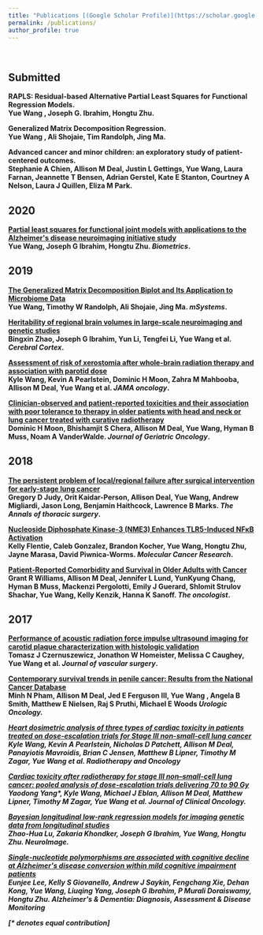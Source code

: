 ```yaml
---
title: "Publications [(Google Scholar Profile)](https://scholar.google.com/citations?user=m8LRDMwAAAAJ&hl=en)"
permalink: /publications/
author_profile: true
---
```

<br>

## Submitted
<b> RAPLS: Residual-based Alternative Partial Least Squares for Functional Regression Models.</b> <br> 
<b> Yue Wang <b>, Joseph G. Ibrahim, Hongtu Zhu.

<b> Generalized Matrix Decomposition Regression. </b> <br> 
<b> Yue Wang <b>, Ali Shojaie, Tim Randolph, Jing Ma.

<b> Advanced cancer and minor children: an exploratory study of patient-centered outcomes. </b> <br>
Stephanie A Chien, Allison M Deal, Justin L Gettings, <b>Yue Wang<b>, Laura Farnan, Jeannette T Bensen, Adrian Gerstel, Kate E Stanton, Courtney A Nelson, Laura J Quillen, Eliza M Park.


## 2020
<b>[Partial least squares for functional joint models with applications to the Alzheimer's disease neuroimaging initiative study](https://onlinelibrary.wiley.com/doi/full/10.1111/biom.13219)</b> <br> 
<b>Yue Wang<b>, Joseph G Ibrahim, Hongtu Zhu.
<i>Biometrics</i>.

## 2019
<b>[The Generalized Matrix Decomposition Biplot and Its Application to Microbiome Data](https://msystems.asm.org/content/4/6/e00504-19.abstract)</b> <br> 
<b>Yue Wang<b>, Timothy W Randolph, Ali Shojaie, Jing Ma.
<i>mSystems</i>.

<b>[Heritability of regional brain volumes in large-scale neuroimaging and genetic studies](https://academic.oup.com/cercor/article/29/7/2904/5052722)</b> <br> 
Bingxin Zhao, Joseph G Ibrahim, Yun Li, Tengfei Li, <b>Yue Wang<b> et al. 
<i>Cerebral Cortex</i>.

<b>[Assessment of risk of xerostomia after whole-brain radiation therapy and association with parotid dose](https://jamanetwork.com/journals/jamaoncology/article-abstract/2716812)</b> <br> 
Kyle Wang, Kevin A Pearlstein, Dominic H Moon, Zahra M Mahbooba, Allison M Deal, <b>Yue Wang<b> et al.
<i>JAMA oncology</i>.

<b>[Clinician-observed and patient-reported toxicities and their association with poor tolerance to therapy in older patients with head and neck or lung cancer treated with curative radiotherapy](https://www.sciencedirect.com/science/article/abs/pii/S1879406818301024)</b> <br> 
Dominic H Moon, Bhishamjit S Chera, Allison M Deal, <b>Yue Wang<b>, Hyman B Muss, Noam A VanderWalde.
<i>Journal of Geriatric Oncology</i>. 

## 2018

<b>[The persistent problem of local/regional failure after surgical intervention for early-stage lung cancer](https://www.sciencedirect.com/science/article/pii/S0003497518305599)</b> <br> 
Gregory D Judy, Orit Kaidar-Person, Allison Deal, <b>Yue Wang<b>, Andrew Migliardi, Jason Long, Benjamin Haithcock, Lawrence B Marks.
<i>The Annals of thoracic surgery</i>.

<b>[Nucleoside Diphosphate Kinase-3 (NME3) Enhances TLR5-Induced NFκB Activation](https://mcr.aacrjournals.org/content/16/6/986.abstract)</b> <br> 
Kelly Flentie, Caleb Gonzalez, Brandon Kocher, <b>Yue Wang<b>, Hongtu Zhu, Jayne Marasa, David Piwnica-Worms. 
<i>Molecular Cancer Research</i>. 

<b>[Patient‐Reported Comorbidity and Survival in Older Adults with Cancer](https://www.ncbi.nlm.nih.gov/pmc/articles/PMC5896706/)</b> <br>
Grant R Williams, Allison M Deal, Jennifer L Lund, YunKyung Chang, Hyman B Muss, Mackenzi Pergolotti, Emily J Guerard, Shlomit Strulov Shachar, <b>Yue Wang<b>, Kelly Kenzik, Hanna K Sanoff.
<i>The oncologist</i>. 
  
## 2017

<b>[Performance of acoustic radiation force impulse ultrasound imaging for carotid plaque characterization with histologic validation](https://www.sciencedirect.com/science/article/pii/S0741521417311515)</b> <br>
Tomasz J Czernuszewicz, Jonathon W Homeister, Melissa C Caughey, <b>Yue Wang<b> et al.  <i>Journal of vascular surgery</i>. 

<b>[Contemporary survival trends in penile cancer: Results from the National Cancer Database](https://www.sciencedirect.com/science/article/pii/S1078143917304167)</b><br>
Minh N Pham, Allison M Deal, Jed E Ferguson III, <b> Yue Wang <b>, Angela B Smith, Matthew E Nielsen, Raj S Pruthi, Michael E Woods
<i>Urologic Oncology.

<b>[Heart dosimetric analysis of three types of cardiac toxicity in patients treated on dose-escalation trials for Stage III non-small-cell lung cancer](https://www.sciencedirect.com/science/article/pii/S0167814017326294)</b> <br>
Kyle Wang, Kevin A Pearlstein, Nicholas D Patchett, Allison M Deal, Panayiotis Mavroidis, Brian C Jensen, Matthew B Lipner, Timothy M Zagar, <b>Yue Wang<b> et al. 
<i>Radiotherapy and Oncology</i>

<b>[Cardiac toxicity after radiotherapy for stage III non–small-cell lung cancer: pooled analysis of dose-escalation trials delivering 70 to 90 Gy](https://www.ncbi.nlm.nih.gov/pmc/articles/PMC5455462/)</b><br>
Yaodong Yang\*, Kyle Wang, Michael J Eblan, Allison M Deal, Matthew Lipner, Timothy M Zagar, <b>Yue Wang<b> et al. <i>Journal of Clinical Oncology</i>.

<b>[Bayesian longitudinal low-rank regression models for imaging genetic data from longitudinal studies](https://www.sciencedirect.com/science/article/pii/S1053811917300617)</b><br>
Zhao-Hua Lu, Zakaria Khondker, Joseph G Ibrahim, <b>Yue Wang<b>, Hongtu Zhu. <i>NeuroImage</i>. 

<b>[Single-nucleotide polymorphisms are associated with cognitive decline at Alzheimer's disease conversion within mild cognitive impairment patients](http://lantaoyu.com/publications/RLSG)</b><br>
Eunjee Lee, Kelly S Giovanello, Andrew J Saykin, Fengchang Xie, Dehan Kong, <b>Yue Wang<b>, Liuqing Yang, Joseph G Ibrahim, P Murali Doraiswamy, Hongtu Zhu. <i> Alzheimer's \& Dementia: Diagnosis, Assessment \& Disease Monitoring</i>


[\* denotes equal contribution]
